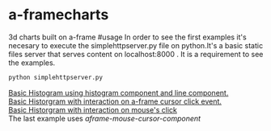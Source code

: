 # a-framecharts
3d charts built on a-frame
#usage
In order to see the first examples it's necesary to execute the simplehttpserver.py file on python.It's a basic static files server that serves content on localhost:8000 . It is a requirement to see the examples.
```sh
python simplehttpserver.py
```

<div align="left">
  <a href="http:localhost:8000/histogram.html">Basic Histogram using histogram component and line component.</a>
  <br />
  <a href="http:localhost:8000/histogram-animation.html">Basic Historgram with interaction on a-frame cursor click event. </a>
  <br />
  <a href="http:localhost:8000/histogram-animation2.html">Basic Historgram with interaction on mouse's click</a>
  <br />
  The last example uses <i>aframe-mouse-cursor-component</i>
</div>
